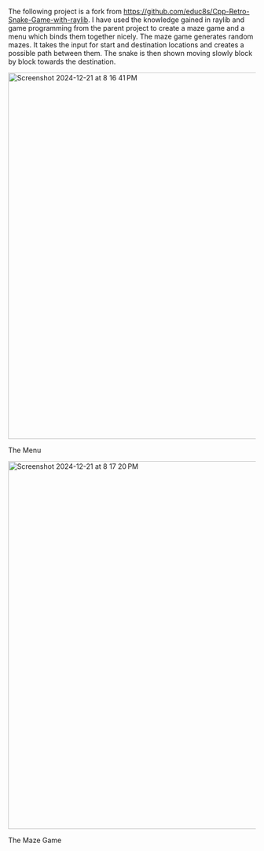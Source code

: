The following project is a fork from https://github.com/educ8s/Cpp-Retro-Snake-Game-with-raylib. I have used the knowledge gained in raylib and game programming from the parent project
to create a maze game and a menu which binds them together nicely. The maze game generates random mazes. It takes the input for start and destination locations and creates a possible path
between them. The snake is then shown moving slowly block by block towards the destination.

<img width="744" alt="Screenshot 2024-12-21 at 8 16 41 PM" src="https://github.com/user-attachments/assets/7e375904-cd00-4d18-ad6e-556c274aa366" />

The Menu


<img width="747" alt="Screenshot 2024-12-21 at 8 17 20 PM" src="https://github.com/user-attachments/assets/c5a3ebc5-4c58-4828-a332-32a089dd861f" />

The Maze Game
